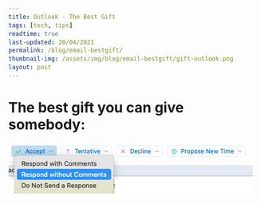 ```yaml
---
title: Outlook - The Best Gift
tags: [tech, tips]
readtime: true
last-updated: 20/04/2021
permalink: /blog/email-bestgift/
thumbnail-img: /assets/img/blog/email-bestgift/gift-outlook.png
layout: post
---
```

# The best gift you can give somebody:

![](/assets/img/blog/email-bestgift/respond-withoutcomments.png)
